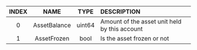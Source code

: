 | INDEX |     NAME     |  TYPE  | DESCRIPTION                                   |
|:-----:|:------------:|:------:|:----------------------------------------------|
|   0   | AssetBalance | uint64 | Amount of the asset unit held by this account |
|   1   | AssetFrozen  |  bool  | Is the asset frozen or not                    |